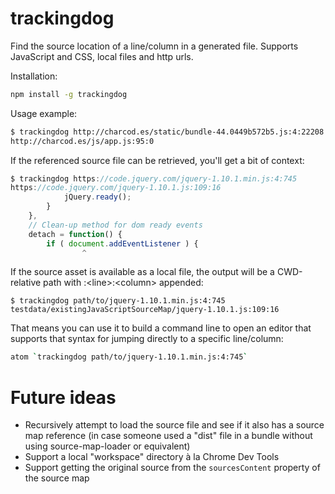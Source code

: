 trackingdog
===========

Find the source location of a line/column in a generated file. Supports
JavaScript and CSS, local files and http urls.

Installation:

```sh
npm install -g trackingdog
```

Usage example:

```sh
$ trackingdog http://charcod.es/static/bundle-44.0449b572b5.js:4:22208
http://charcod.es/js/app.js:95:0
```

If the referenced source file can be retrieved, you'll get a bit of context:

```js
$ trackingdog https://code.jquery.com/jquery-1.10.1.min.js:4:745
https://code.jquery.com/jquery-1.10.1.js:109:16
			jQuery.ready();
		}
	},
	// Clean-up method for dom ready events
	detach = function() {
		if ( document.addEventListener ) {
                ^
```

If the source asset is available as a local file, the output will be a
CWD-relative path with :\<line\>:\<column\> appended:

```
$ trackingdog path/to/jquery-1.10.1.min.js:4:745
testdata/existingJavaScriptSourceMap/jquery-1.10.1.js:109:16
```

That means you can use it to build a command line to open an editor that
supports that syntax for jumping directly to a specific line/column:

```sh
atom `trackingdog path/to/jquery-1.10.1.min.js:4:745`
```

Future ideas
============

- Recursively attempt to load the source file and see if it also has a source
  map reference (in case someone used a "dist" file in a bundle without using
  source-map-loader or equivalent)
- Support a local "workspace" directory à la Chrome Dev Tools
- Support getting the original source from the `sourcesContent` property of
  the source map
